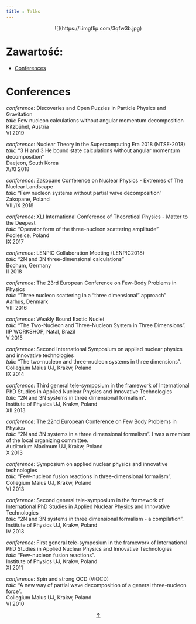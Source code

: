 ```yaml
---
title : Talks
---
```


<center>
![](https://i.imgflip.com/3qfw3b.jpg)
</center>




# Zawartość:

* [Conferences](#conferences)



# Conferences

*conference*: Discoveries and Open Puzzles in Particle Physics and Gravitation   
*talk*: Few nucleon calculations without angular momentum decomposition    
Kitzbühel, Austria   
VI 2019   

*conference*: Nuclear Theory in the Supercomputing Era 2018 (NTSE-2018)          
*talk*: “3 H and 3 He bound state calculations without angular momentum decomposition”          
Daejeon, South Korea          
X/XI 2018                  

*conference*: Zakopane Conference on Nuclear Physics - Extremes of The Nuclear Landscape            
*talk*: “Few nucleon systems without partial wave decomposition”            
Zakopane, Poland            
VIII/IX 2018            
        
*conference*: XLI International Conference of Theoretical Physics - Matter to the Deepest        
*talk*: “Operator form of the three-nucleon scattering amplitude”        
Podlesice, Poland        
IX 2017        
        
*conference*: LENPIC Collaboration Meeting (LENPIC2018)        
*talk*: “2N and 3N three-dimensional calculations”        
Bochum, Germany        
II 2018        
        
*conference*: The 23rd European Conference on Few-Body Problems in Physics        
*talk*: “Three nucleon scattering in a “three dimensional” approach”        
Aarhus, Denmark        
VIII 2016        
        
*conference*: Weakly Bound Exotic Nuclei        
*talk*: “The Two-Nucleon and Three-Nucleon System in Three Dimensions”.        
IIP WORKSHOP, Natal, Brazil        
V 2015        
        
*conference*: Second International Symposium on applied nuclear physics and innovative technologies        
*talk*: “The two-nucleon and three-nucleon systems in three dimensions”.        
Collegium Maius UJ, Krakw, Poland        
IX 2014        
        
*conference*: Third general tele-symposium in the framework of International PhD Studies in Applied Nuclear Physics and Innovative Technologies        
*talk*: “2N and 3N systems in three dimensional formalism”.        
Institute of Physics UJ, Krakw, Poland        
XII 2013        
        
*conference*: The 22nd European Conference on Few Body Problems in Physics        
*talk*: “2N and 3N systems in a three dimensional formalism”. I was a member        
of the local organizing committee.        
Auditorium Maximum UJ, Krakw, Poland        
X 2013        
        
*conference*: Symposium on applied nuclear physics and innovative technologies        
*talk*: “Few-nucleon fusion reactions in three-dimensional formalism”.        
Collegium Maius UJ, Krakw, Poland        
VI 2013        
        
*conference*: Second general tele-symposium in the framework of International PhD Studies in Applied Nuclear Physics and Innovative Technologies        
*talk*: “2N and 3N systems in three dimensional formalism - a compilation”.        
Institute of Physics UJ, Krakw, Poland        
IV 2013        
        
*conference*: First general tele-symposium in the framework of International PhD Studies in Applied Nuclear Physics and Innovative Technologies        
*talk*: “Few-nucleon fusion reactions”.        
Institute of Physics UJ, Krakw, Poland        
XI 2011        
        
*conference*: Spin and strong QCD (VIQCD)        
*talk*: “A new way of partial wave decomposition of a general three-nucleon force”.        
Collegium Maius UJ, Krakw, Poland        
VI 2010                                                                

<div style="text-align: center"><a href = #zawartość title = "zawartość">↑</a></div>
